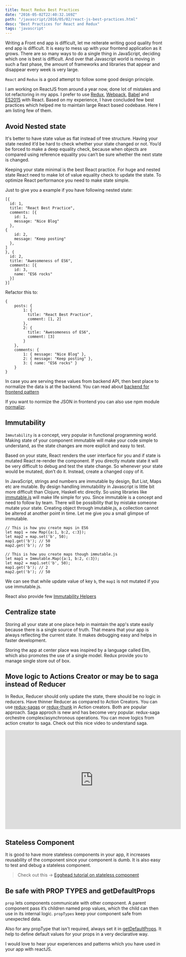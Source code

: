 ```yaml
---
title: React Redux Best Practices
date: "2016-05-02T22:40:32.169Z"
path: "/javascript/2016/05/02/react-js-best-practices.html"
desc: "Best Practices for React and Redux"
tags: 'javascript'
---
```


Writing a Front end app is difficult, let me reiterate writing good quality front end app is difficult. It is easy to mess up with your frontend application as it grows. There are so many ways to do a single thing in JavaScript, deciding which one is best is difficult. And over that Javascript world is moving in such a fast phase, the amount of frameworks and libraries that appear and disappear every week is very large.

`React` and `Redux` is a good attempt to follow some good design principle.

I am working on ReactJS from around a year now, done lot of mistakes and lot refactoring in my apps. I prefer to use [Redux](https://github.com/reactjs/redux), [Webpack](https://webpack.github.io/), [Babel](https://babeljs.io/) and [ES2015](https://babeljs.io/docs/learn-es2015/) with React. Based on my experience, I have concluded few best practices which helped me to maintain large React based codebase. Here I am listing few of them.

## Avoid Nested state

It's better to have state value as flat instead of tree structure. Having your state nested it’d be hard to check whether your state changed or not. You’d be forced to make a deep equality check, because when objects are compared using reference equality you can’t be sure whether the next state is changed.

Keeping your state minimal is the best React practice. For huge and nested state React need to make lot of value equality check to update the state. To optimize React performance you need to make state simple.


Just to give you a example if you have following nested state:

```
[{
  id: 1,
  title: "React Best Practice",
  comments: [{
    id: 1,
    message: "Nice Blog"
  },
{
    id: 2,
    message: "Keep posting"
  },
]
}, {
  id: 2,
  title: "Awesomeness of ES6",
  comments: [{
    id: 3,
    name: "ES6 rocks"
  }]
}]
```


Refactor this to:

```
{
	posts: {
		1: {
		  title: "React Best Practice",
		  comment: [1, 2]
		},
		2: {
		  title: "Awesomeness of ES6",
		  comment: [3]
		}
	},
	comments: {
	    1: { message: "Nice Blog" },
	    2: { message: "Keep posting" },
	    3: { name: "ES6 rocks" }
	}
}
```

In case you are serving these values from backend API, then best place to normalize the data is at the backend. You can read about [backend for frontend pattern](https://www.thoughtworks.com/insights/blog/bff-soundcloud)

If you want to normize the JSON in frontend you can also use npm module [normalizr](https://github.com/gaearon/normalizr).


## Immutability

`Immutability` is a concept, very popular in functional programming world. Making state of your component immutable will make your code simple to understand, as the state changes are more explicit and easy to test.

Based on your state, React renders the user interface for you and if state is mutated React re-render the component. If you directly mutate state it will be very difficult to debug and test the state change. So whenever your state would be mutated, don’t do it. Instead, create a changed copy of it.

In JavaScript, strings and numbers are immutable by design, But List, Maps etc are  mutable. By design handling immutability in Javascript is little bit more difficult than Clojure, Haskell etc directly. So using libraries like [immutable.js](https://github.com/facebook/immutable-js/wiki/Immutable-as-React-state) will make life simple for you.
Since immutable is a concept and need to follow by team. There will be possibility that by mistake someone mutate your state. Creating object through imutable.js, a collection cannot be altered at another point in time. Let me give you a small glimpse of immutable.

```
// This is how you create maps in ES6
let map1 = new Map({a:1, b:2, c:3});
let map2 = map.set('b', 50);
map1.get('b'); // 50
map2.get('b'); // 50

// This is how you create maps though immutable.js
let map1 = Immutable.Map({a:1, b:2, c:3});
let map2 = map1.set('b', 50);
map1.get('b'); // 2
map2.get('b'); // 50

```

We can see that while update value of key `b`, the `map1` is not mutated if you use immutable.js.

React also provide few [Immutability Helpers](https://facebook.github.io/react/docs/update.html)

## Centralize state

Storing all your state at one place help in maintain the app's state easily because there is a single source of truth. That means that your app is always reflecting the current state. It makes debugging easy and helps in faster development.

Storing the app at center place was inspired by a language called Elm, which also promotes the use of a single model. Redux provide you to manage single store out of box.


## Move logic to Actions Creator or may be to saga instead of Reducer

In Redux, Reducer should only update the state, there should be no logic in reducers.
Have thinner Reducer as compared to Action Creators.
You can use [redux-sagas](https://github.com/yelouafi/redux-saga) or [redux-thunk](https://github.com/gaearon/redux-thunk) in Action creators. Both are popular approach. Saga approch is new and has become very popular. redux-saga orchestre complex/asynchronous operations. You can move logics from action creator to saga. Check out this nice video to understand saga.

<div>
<iframe width="560" height="315" src="https://www.youtube.com/embed/xDuwrtwYHu8" frameborder="0" allowfullscreen></iframe>
</div>


## Stateless Component

It is good to have more stateless components in your app, it increases reusability of the component since your component is dumb. It is also easy to test and debug a stateless component.

> Check out this -> [Egghead tutorial on stateless component](https://egghead.io/lessons/react-building-stateless-function-components-new-in-react-0-14)


## Be safe with PROP TYPES and getDefaultProps

`prop` lets components communicate with other component. A parent component pass it’s children named prop values, which the child can then use in its internal logic. `propTypes` keep your component safe from unexpected data.

Also for any propType that isn't required, always set it in [getDefaultProps](https://facebook.github.io/react/docs/reusable-components.html#default-prop-values). It help to define default values for your props in a very declarative way.


I would love to hear your experiences and patterns which you have used in your app with reactJS.
